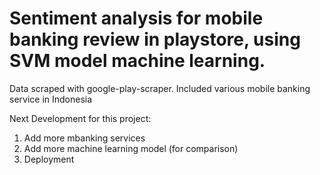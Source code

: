# Sentiment analysis for mobile banking review in playstore, using SVM model machine learning.
Data scraped with google-play-scraper. Included various mobile banking service in Indonesia

Next Development for this project:
1. Add more mbanking services
2. Add more machine learning model (for comparison)
3. Deployment
